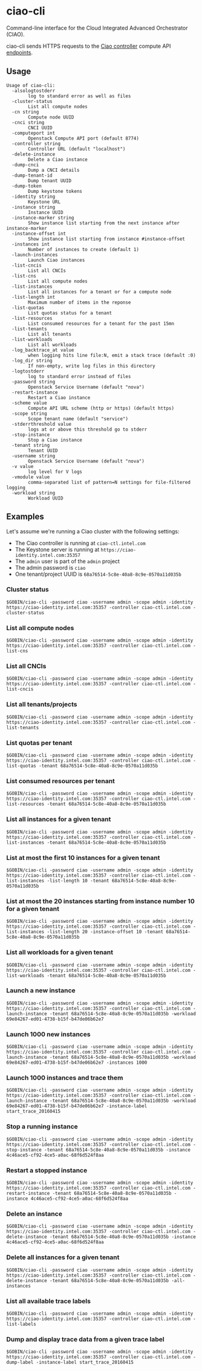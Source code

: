 # ciao-cli

Command-line interface for the Cloud Integrated Advanced Orchestrator
(CIAO).

ciao-cli sends HTTPS requests to the [Ciao controller](https://github.com/01org/ciao/tree/master/ciao-controller)
compute API [endpoints](https://github.com/01org/ciao/blob/master/ciao-controller/compute.go).

## Usage

```shell
Usage of ciao-cli:
  -alsologtostderr
    	log to standard error as well as files
  -cluster-status
    	List all compute nodes
  -cn string
    	Compute node UUID
  -cnci string
    	CNCI UUID
  -computeport int
    	Openstack Compute API port (default 8774)
  -controller string
    	Controller URL (default "localhost")
  -delete-instance
    	Delete a Ciao instance
  -dump-cnci
    	Dump a CNCI details
  -dump-tenant-id
    	Dump tenant UUID
  -dump-token
    	Dump keystone tokens
  -identity string
    	Keystone URL
  -instance string
    	Instance UUID
  -instance-marker string
    	Show instance list starting from the next instance after instance-marker
  -instance-offset int
    	Show instance list starting from instance #instance-offset
  -instances int
    	Number of instances to create (default 1)
  -launch-instances
    	Launch Ciao instances
  -list-cncis
    	List all CNCIs
  -list-cns
    	List all compute nodes
  -list-instances
    	List all instances for a tenant or for a compute node
  -list-length int
    	Maximum number of items in the reponse
  -list-quotas
    	List quotas status for a tenant
  -list-resources
    	List consumed resources for a tenant for the past 15mn
  -list-tenants
    	List all tenants
  -list-workloads
    	List all workloads
  -log_backtrace_at value
    	when logging hits line file:N, emit a stack trace (default :0)
  -log_dir string
    	If non-empty, write log files in this directory
  -logtostderr
    	log to standard error instead of files
  -password string
    	Openstack Service Username (default "nova")
  -restart-instance
    	Restart a Ciao instance
  -scheme value
    	Compute API URL scheme (http or https) (default https)
  -scope string
    	Scope tenant name (default "service")
  -stderrthreshold value
    	logs at or above this threshold go to stderr
  -stop-instance
    	Stop a Ciao instance
  -tenant string
    	Tenant UUID
  -username string
    	Openstack Service Username (default "nova")
  -v value
    	log level for V logs
  -vmodule value
    	comma-separated list of pattern=N settings for file-filtered logging
  -workload string
    	Workload UUID
```

## Examples

Let's assume we're running a Ciao cluster with the following settings:

* The Ciao controller is running at `ciao-ctl.intel.com`
* The Keystone server is running at `https://ciao-identity.intel.com:35357`
* The `admin` user is part of the `admin` project
* The admin password is `ciao`
* One tenant/project UUID is `68a76514-5c8e-40a8-8c9e-0570a11d035b`

### Cluster status

```shell
$GOBIN/ciao-cli -password ciao -username admin -scope admin -identity https://ciao-identity.intel.com:35357 -controller ciao-ctl.intel.com -cluster-status
```

### List all compute nodes

```shell
$GOBIN/ciao-cli -password ciao -username admin -scope admin -identity https://ciao-identity.intel.com:35357 -controller ciao-ctl.intel.com -list-cns
```

### List all CNCIs

```shell
$GOBIN/ciao-cli -password ciao -username admin -scope admin -identity https://ciao-identity.intel.com:35357 -controller ciao-ctl.intel.com -list-cncis
```

### List all tenants/projects

```shell
$GOBIN/ciao-cli -password ciao -username admin -scope admin -identity https://ciao-identity.intel.com:35357 -controller ciao-ctl.intel.com -list-tenants
```

### List quotas per tenant

```shell
$GOBIN/ciao-cli -password ciao -username admin -scope admin -identity https://ciao-identity.intel.com:35357 -controller ciao-ctl.intel.com -list-quotas -tenant 68a76514-5c8e-40a8-8c9e-0570a11d035b
```

### List consumed resources per tenant

```shell
$GOBIN/ciao-cli -password ciao -username admin -scope admin -identity https://ciao-identity.intel.com:35357 -controller ciao-ctl.intel.com -list-resources -tenant 68a76514-5c8e-40a8-8c9e-0570a11d035b
```

### List all instances for a given tenant

```shell
$GOBIN/ciao-cli -password ciao -username admin -scope admin -identity https://ciao-identity.intel.com:35357 -controller ciao-ctl.intel.com -list-instances -tenant 68a76514-5c8e-40a8-8c9e-0570a11d035b
```

### List at most the first 10 instances for a given tenant

```shell
$GOBIN/ciao-cli -password ciao -username admin -scope admin -identity https://ciao-identity.intel.com:35357 -controller ciao-ctl.intel.com -list-instances -list-length 10 -tenant 68a76514-5c8e-40a8-8c9e-0570a11d035b
```

### List at most the 20 instances starting from instance number 10 for a given tenant

```shell
$GOBIN/ciao-cli -password ciao -username admin -scope admin -identity https://ciao-identity.intel.com:35357 -controller ciao-ctl.intel.com -list-instances -list-length 20 -instance-offset 10 -tenant 68a76514-5c8e-40a8-8c9e-0570a11d035b
```

### List all workloads for a given tenant

```shell
$GOBIN/ciao-cli -password ciao -username admin -scope admin -identity https://ciao-identity.intel.com:35357 -controller ciao-ctl.intel.com -list-workloads -tenant 68a76514-5c8e-40a8-8c9e-0570a11d035b
```

### Launch a new instance

```shell
$GOBIN/ciao-cli -password ciao -username admin -scope admin -identity https://ciao-identity.intel.com:35357 -controller ciao-ctl.intel.com -launch-instance -tenant 68a76514-5c8e-40a8-8c9e-0570a11d035b -workload 69e84267-ed01-4738-b15f-b47de06b62e7
```

### Launch 1000 new instances

```shell
$GOBIN/ciao-cli -password ciao -username admin -scope admin -identity https://ciao-identity.intel.com:35357 -controller ciao-ctl.intel.com -launch-instance -tenant 68a76514-5c8e-40a8-8c9e-0570a11d035b -workload 69e84267-ed01-4738-b15f-b47de06b62e7 -instances 1000
```

### Launch 1000 instances and trace them

```shell
$GOBIN/ciao-cli -password ciao -username admin -scope admin -identity https://ciao-identity.intel.com:35357 -controller ciao-ctl.intel.com -launch-instance -tenant 68a76514-5c8e-40a8-8c9e-0570a11d035b -workload 69e84267-ed01-4738-b15f-b47de06b62e7 -instance-label start_trace_20160415
```

### Stop a running instance

```shell
$GOBIN/ciao-cli -password ciao -username admin -scope admin -identity https://ciao-identity.intel.com:35357 -controller ciao-ctl.intel.com -stop-instance -tenant 68a76514-5c8e-40a8-8c9e-0570a11d035b -instance 4c46ace5-cf92-4ce5-a0ac-68f6d524f8aa
```

### Restart a stopped instance

```shell
$GOBIN/ciao-cli -password ciao -username admin -scope admin -identity https://ciao-identity.intel.com:35357 -controller ciao-ctl.intel.com -restart-instance -tenant 68a76514-5c8e-40a8-8c9e-0570a11d035b -instance 4c46ace5-cf92-4ce5-a0ac-68f6d524f8aa
```

### Delete an instance

```shell
$GOBIN/ciao-cli -password ciao -username admin -scope admin -identity https://ciao-identity.intel.com:35357 -controller ciao-ctl.intel.com -delete-instance -tenant 68a76514-5c8e-40a8-8c9e-0570a11d035b -instance 4c46ace5-cf92-4ce5-a0ac-68f6d524f8aa
```

### Delete all instances for a given tenant

```shell
$GOBIN/ciao-cli -password ciao -username admin -scope admin -identity https://ciao-identity.intel.com:35357 -controller ciao-ctl.intel.com -delete-instance -tenant 68a76514-5c8e-40a8-8c9e-0570a11d035b -all-instances
```

### List all available trace labels

```shell
$GOBIN/ciao-cli -password ciao -username admin -scope admin -identity https://ciao-identity.intel.com:35357 -controller ciao-ctl.intel.com -list-labels
```

### Dump and display trace data from a given trace label

```shell
$GOBIN/ciao-cli -password ciao -username admin -scope admin -identity https://ciao-identity.intel.com:35357 -controller ciao-ctl.intel.com -dump-label -instance-label start_trace_20160415
```



